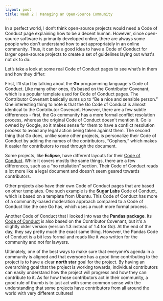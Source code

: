 ```yaml
---
layout: post
title: Week 2 | Managing an Open-Source Community
---
```


In a perfect world, I don’t think open-source projects would need a Code of Conduct page explaining how to be a decent human. However, since open-source software is primarily developed online, there are always some people who don't understand how to act appropriately in an online community. Thus, it can be a good idea to have a Code of Conduct for larger open-source projects to create a set of guidelines laying out what's not ok to do.

<!--more-->

Let’s take a look at some real Code of Conduct pages to see what’s in them and how they differ:

First, I’ll start by talking about the **Go** programming language's Code of Conduct. Like many other ones, it’s based on the Contributor Covenant, which is a popular template used for Code of Conduct pages. The Contributor Covenant basically sums up to “Be a nice and sensible person.” One interesting thing to note is that the Go Code of Conduct is almost identical to the Contributor Covenant. However, there are a few subtle differences - first, the Go community has a more formal conflict resolution process, whereas the original Code of Conduct doesn't mention it. Go is owned by Google, so it makes sense for them to have a conflict resolution process to avoid any legal action being taken against them. The second thing that Go does, unlike some other projects, is personalize their Code of Conduct by adding the names of the contributors, “Gophers,” which makes it easier for contributors to read through the document.

Some projects, like **Eclipse**, have different layouts for their [Code of Conduct](https://www.eclipse.org/org/documents/Community_Code_of_Conduct.php). While it covers mostly the same things, there are a few differences, such as a “no retaliation” section. Their Code of Conduct reads a lot more like a legal document and doesn't seem geared towards contributors.

Other projects also have their own Code of Conduct pages that are based on other templates. One such example is the **Sugar Labs** Code of Conduct, which is based on a template from Ubuntu. This Code of Conduct has more of a community-based moderation approach compared to a Code of Conduct like the one Go has, which uses a much more formal process.

Another Code of Conduct that I looked into was the **Pandas package**. Its [Code of Conduct](https://pandas.pydata.org/community/coc.html) is also based on the Contributor Covenant, but it's a slightly older version (version 1.3 instead of 1.4 for Go). At the end of the day, they say pretty much the exact same thing. However, the Pandas Code of Conduct is a bit less formal and reads like it was written for the community and not for lawyers.

Ultimately, one of the best ways to make sure that everyone’s agenda in a community is aligned and that everyone has a good time contributing to the project is to have a clear **north star** goal for the project. By having an overarching goal that the project is working towards, individual contributors can easily understand how the project will progress and how they can contribute to it. As for how those contributors act in their community, a good rule of thumb is to just act with some common sense with the understanding that some projects have contributors from all around the world with very different cultures!
